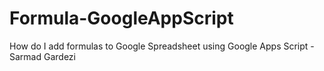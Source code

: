 # Formula-GoogleAppScript
How do I add formulas to Google Spreadsheet using Google Apps Script - Sarmad Gardezi
